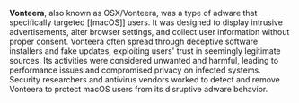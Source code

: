 **Vonteera**, also known as OSX/Vonteera, was a type of adware that specifically targeted [[macOS]] users. It was designed to display intrusive advertisements, alter browser settings, and collect user information without proper consent. Vonteera often spread through deceptive software installers and fake updates, exploiting users' trust in seemingly legitimate sources. Its activities were considered unwanted and harmful, leading to performance issues and compromised privacy on infected systems. Security researchers and antivirus vendors worked to detect and remove Vonteera to protect macOS users from its disruptive adware behavior.